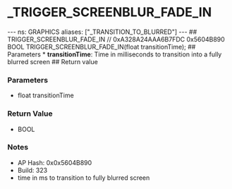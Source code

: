 # _TRIGGER_SCREENBLUR_FADE_IN

--- ns: GRAPHICS aliases: ["_TRANSITION_TO_BLURRED"] --- ## TRIGGER_SCREENBLUR_FADE_IN  // 0xA328A24AAA6B7FDC 0x5604B890 BOOL TRIGGER_SCREENBLUR_FADE_IN(float transitionTime);  ## Parameters * **transitionTime**: Time in milliseconds to transition into a fully blurred screen  ## Return value

### Parameters
* float transitionTime

### Return Value
* BOOL

### Notes
* AP Hash: 0x0x5604B890
* Build: 323
* time in ms to transition to fully blurred screen

